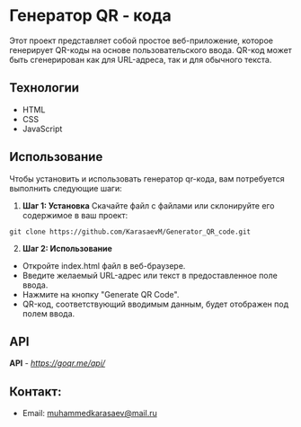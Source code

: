 # Генератор QR - кода
Этот проект представляет собой простое веб-приложение, которое генерирует QR-коды на основе пользовательского ввода. QR-код может быть сгенерирован как для URL-адреса, так и для обычного текста.

## Технологии
- HTML
- CSS
- JavaScript

## Использование
Чтобы установить и использовать генератор qr-кода, вам потребуется выполнить следующие шаги:
1. **Шаг 1: Установка**
Скачайте файл с файлами или склонируйте его содержимое в ваш проект: 
```
git clone https://github.com/KarasaevM/Generator_QR_code.git
```
2. **Шаг 2: Использование**
- Откройте index.html файл в веб-браузере.
- Введите желаемый URL-адрес или текст в предоставленное поле ввода.
- Нажмите на кнопку "Generate QR Code".
- QR-код, соответствующий вводимым данным, будет отображен под полем ввода.

## API
**API** - *https://goqr.me/api/*

## Контакт:
- Email: muhammedkarasaev@mail.ru
